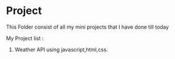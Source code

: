 # Project
This Folder consist of all my mini projects that I have done till today

My Project list :
1. Weather API using javascript,html,css.
